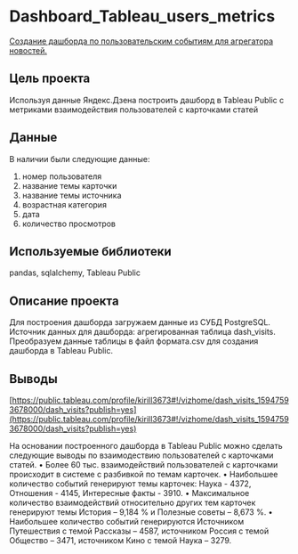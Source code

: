 # Dashboard_Tableau_users_metrics
[Создание дашборда по пользовательским событиям для агрегатора новостей.](https://github.com/kirillnovoselov/dashboard_Tableau_users_metrics/blob/main/dash_visits.ipynb)

## Цель проекта
Используя данные Яндекс.Дзена построить дашборд в Tableau Public с метриками взаимодействия пользователей с карточками статей

## Данные
В наличии были следующие данные:

1. номер пользователя
1. название темы карточки
1. название темы источника 
1. возрастная категория
1. дата
1. количество просмотров

## Используемые библиотеки

pandas, sqlalchemy, Tableau Public 


## Описание проекта

Для построения дашборда загружаем данные из СУБД PostgreSQL.  Источник данных для дашборда: агрегированная таблица dash_visits. Преобразуем данные таблицы в файл формата.csv для создания дашборда в Tableau Public.
 
## Выводы
[https://public.tableau.com/profile/kirill3673#!/vizhome/dash_visits_15947593678000/dash_visits?publish=yes](https://public.tableau.com/profile/kirill3673#!/vizhome/dash_visits_15947593678000/dash_visits?publish=yes)

На основании построенного дашборда в Tableau Public можно сделать следующие выводы по взаимодествию пользователей с карточками статей.
• Более 60 тыс. взаимодействий пользователей с карточками происходит в системе с разбивкой по темам карточек. 
• Наибольшее количество событий генерируют темы карточек: Наука - 4372, Отношения - 4145, Интересные факты - 3910. 
• Максимальное количество взаимодействий относительно других тем карточек генерируют темы История – 9,184 % и Полезные советы – 8,673 %. 
• Наибольшее количество событий генерируются Источником Путешествия с темой Рассказы – 4587, источником Россия с темой Общество – 3471, источником Кино с темой Наука – 3279.
